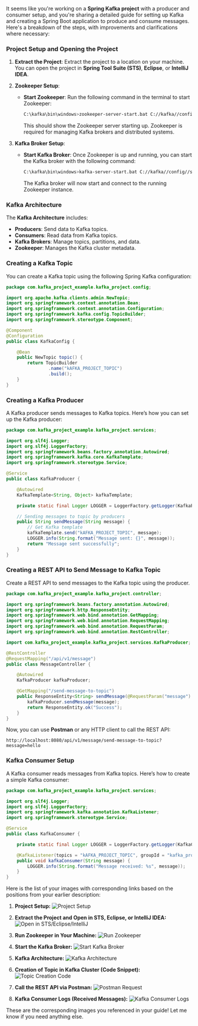 It seems like you're working on a **Spring Kafka project** with a producer and consumer setup, and you're sharing a detailed guide for setting up Kafka and creating a Spring Boot application to produce and consume messages. Here's a breakdown of the steps, with improvements and clarifications where necessary:

### Project Setup and Opening the Project
1. **Extract the Project**:
   Extract the project to a location on your machine. You can open the project in **Spring Tool Suite (STS)**, **Eclipse**, or **IntelliJ IDEA**.

2. **Zookeeper Setup**:
   - **Start Zookeeper**:
     Run the following command in the terminal to start Zookeeper:

     ```bash
     C:\kafka\bin\windows>zookeeper-server-start.bat C://kafka//config//zookeeper.properties
     ```

     This should show the Zookeeper server starting up. Zookeeper is required for managing Kafka brokers and distributed systems.

3. **Kafka Broker Setup**:
   - **Start Kafka Broker**:
     Once Zookeeper is up and running, you can start the Kafka broker with the following command:

     ```bash
     C:\kafka\bin\windows>kafka-server-start.bat C://kafka//config//server.properties
     ```

     The Kafka broker will now start and connect to the running Zookeeper instance.

### Kafka Architecture
The **Kafka Architecture** includes:
- **Producers**: Send data to Kafka topics.
- **Consumers**: Read data from Kafka topics.
- **Kafka Brokers**: Manage topics, partitions, and data.
- **Zookeeper**: Manages the Kafka cluster metadata.

### Creating a Kafka Topic
You can create a Kafka topic using the following Spring Kafka configuration:

```java
package com.kafka_project_example.kafka_project.config;

import org.apache.kafka.clients.admin.NewTopic;
import org.springframework.context.annotation.Bean;
import org.springframework.context.annotation.Configuration;
import org.springframework.kafka.config.TopicBuilder;
import org.springframework.stereotype.Component;

@Component
@Configuration
public class KafkaConfig {

    @Bean
    public NewTopic topic() {
        return TopicBuilder
                .name("kAFKA_PROJECT_TOPIC")
                .build();
    }
}
```

### Creating a Kafka Producer
A Kafka producer sends messages to Kafka topics. Here’s how you can set up the Kafka producer:

```java
package com.kafka_project_example.kafka_project.services;

import org.slf4j.Logger;
import org.slf4j.LoggerFactory;
import org.springframework.beans.factory.annotation.Autowired;
import org.springframework.kafka.core.KafkaTemplate;
import org.springframework.stereotype.Service;

@Service
public class KafkaProducer {

    @Autowired
    KafkaTemplate<String, Object> kafkaTemplate;

    private static final Logger LOGGER = LoggerFactory.getLogger(KafkaProducer.class);

    // Sending messages to topic by producers
    public String sendMessage(String message) {
        // Get Kafka template
        kafkaTemplate.send("kAFKA_PROJECT_TOPIC", message);
        LOGGER.info(String.format("Message sent: {}", message));
        return "Message sent successfully";
    }
}
```

### Creating a REST API to Send Message to Kafka Topic
Create a REST API to send messages to the Kafka topic using the producer.

```java
package com.kafka_project_example.kafka_project.controller;

import org.springframework.beans.factory.annotation.Autowired;
import org.springframework.http.ResponseEntity;
import org.springframework.web.bind.annotation.GetMapping;
import org.springframework.web.bind.annotation.RequestMapping;
import org.springframework.web.bind.annotation.RequestParam;
import org.springframework.web.bind.annotation.RestController;

import com.kafka_project_example.kafka_project.services.KafkaProducer;

@RestController
@RequestMapping("/api/v1/message")
public class MessageController {

    @Autowired
    KafkaProducer kafkaProducer;

    @GetMapping("/send-message-to-topic")
    public ResponseEntity<String> sendMessage(@RequestParam("message") String message) {
        kafkaProducer.sendMessage(message);
        return ResponseEntity.ok("Success");
    }
}
```

Now, you can use **Postman** or any HTTP client to call the REST API:

```
http://localhost:8080/api/v1/message/send-message-to-topic?message=hello
```

### Kafka Consumer Setup
A Kafka consumer reads messages from Kafka topics. Here’s how to create a simple Kafka consumer:

```java
package com.kafka_project_example.kafka_project.services;

import org.slf4j.Logger;
import org.slf4j.LoggerFactory;
import org.springframework.kafka.annotation.KafkaListener;
import org.springframework.stereotype.Service;

@Service
public class KafkaConsumer {

    private static final Logger LOGGER = LoggerFactory.getLogger(KafkaConsumer.class);

    @KafkaListener(topics = "kAFKA_PROJECT_TOPIC", groupId = "kafka_project")
    public void kafkaConsumer(String message) {
        LOGGER.info(String.format("Message received: %s", message));
    }
}
```
Here is the list of your images with corresponding links based on the positions from your earlier description:

1. **Project Setup:**
   ![Project Setup](https://github.com/user-attachments/assets/112ea070-2ea6-417f-be66-edd0b039990c)

2. **Extract the Project and Open in STS, Eclipse, or IntelliJ IDEA:**
   ![Open in STS/Eclipse/IntelliJ](https://github.com/user-attachments/assets/68db7473-1d8d-4f9c-9e7a-a3634f9c2ba2)

3. **Run Zookeeper in Your Machine:**
   ![Run Zookeeper](https://github.com/user-attachments/assets/01263fb8-af04-49ac-a0fc-415fc2fd6633)

4. **Start the Kafka Broker:**
   ![Start Kafka Broker](https://github.com/user-attachments/assets/f033e58b-4f93-4f22-8ae7-330b0d783268)

5. **Kafka Architecture:**
   ![Kafka Architecture](https://github.com/user-attachments/assets/20e3053d-0861-4c06-83c1-43e5893cdd9f)

6. **Creation of Topic in Kafka Cluster (Code Snippet):**
   ![Topic Creation Code](https://github.com/user-attachments/assets/97c9fae5-1669-4202-a71e-86343c891fe2)

7. **Call the REST API via Postman:**
   ![Postman Request](https://github.com/user-attachments/assets/98f67710-3f74-4fae-a2b3-1b2c5d4563aa)

8. **Kafka Consumer Logs (Received Messages):**
   ![Kafka Consumer Logs](https://github.com/user-attachments/assets/791c6a11-a99b-494b-a5d2-7dd0f75f912f)

These are the corresponding images you referenced in your guide! Let me know if you need anything else.

